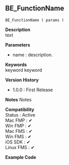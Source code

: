 ## BE_FunctionName

    BE_FunctionName ( params )

**Description**  
text

**Parameters**

- name : description.

**Keywords**  
keyword keyword

**Version History**

- 1.0.0 : First Release

**Notes**
Notes

**Compatibility**  
Status : Active  
Mac FMP : ✔︎  
Win FMP : ✔︎  
Mac FMS : ✔︎  
Win FMS : ✔︎  
iOS SDK : ✔︎  
Linux FMS : ✔︎

**Example Code**
